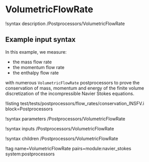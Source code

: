 # VolumetricFlowRate

!syntax description /Postprocessors/VolumetricFlowRate

## Example input syntax

In this example, we measure:

- the mass flow rate
- the momentum flow rate
- the enthalpy flow rate

with numerous `VolumetricFlowRate` postprocessors to prove the conservation of mass, momentum and energy
of the finite volume discretization of the incompressible Navier Stokes equations.

!listing test/tests/postprocessors/flow_rates/conservation_INSFV.i block=Postprocessors

!syntax parameters /Postprocessors/VolumetricFlowRate

!syntax inputs /Postprocessors/VolumetricFlowRate

!syntax children /Postprocessors/VolumetricFlowRate

!tag name=VolumetricFlowRate pairs=module:navier_stokes system:postprocessors
